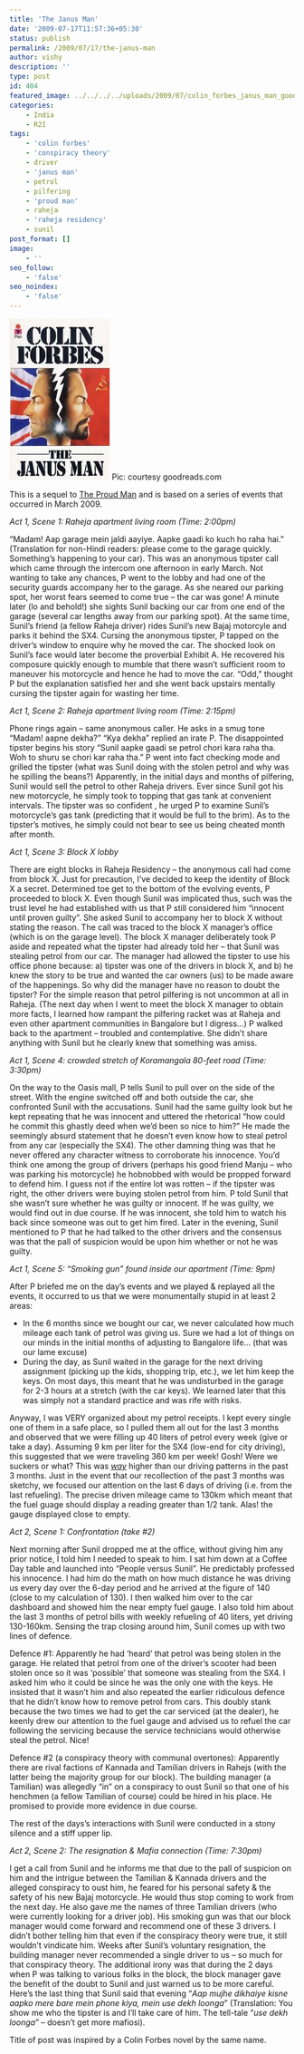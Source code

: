```yaml
---
title: 'The Janus Man'
date: '2009-07-17T11:57:36+05:30'
status: publish
permalink: /2009/07/17/the-janus-man
author: vishy
description: ''
type: post
id: 404
featured_image: ../../../../uploads/2009/07/colin_forbes_janus_man_goodreads_com.jpg
categories: 
    - India
    - R2I
tags:
    - 'colin forbes'
    - 'conspiracy theory'
    - driver
    - 'janus man'
    - petrol
    - pilfering
    - 'proud man'
    - raheja
    - 'raheja residency'
    - sunil
post_format: []
image:
    - ''
seo_follow:
    - 'false'
seo_noindex:
    - 'false'
---
```

![](../../../../uploads/2009/07/colin_forbes_janus_man_goodreads_com.jpg) Pic: courtesy goodreads.com

This is a sequel to [The Proud Man](https://www.ulaar.com/2009/04/17/the-proud-man/) and is based on a series of events that occurred in March 2009.

*Act 1, Scene 1: Raheja apartment living room (Time: 2:00pm)*

“Madam! Aap garage mein jaldi aayiye. Aapke gaadi ko kuch ho raha hai.” (Translation for non-Hindi readers: please come to the garage quickly. Something’s happening to your car). This was an anonymous tipster call which came through the intercom one afternoon in early March. Not wanting to take any chances, P went to the lobby and had one of the security guards accompany her to the garage. As she neared our parking spot, her worst fears seemed to come true – the car was gone! A minute later (lo and behold!) she sights Sunil backing our car from one end of the garage (several car lengths away from our parking spot). At the same time, Sunil’s friend (a fellow Raheja driver) rides Sunil’s new Bajaj motorcyle and parks it behind the SX4. Cursing the anonymous tipster, P tapped on the driver’s window to enquire why he moved the car. The shocked look on Sunil’s face would later become the proverbial Exhibit A. He recovered his composure quickly enough to mumble that there wasn’t sufficient room to maneuver his motorcycle and hence he had to move the car. “Odd,” thought P but the explanation satisfied her and she went back upstairs mentally cursing the tipster again for wasting her time.

*Act 1, Scene 2: Raheja apartment living room (Time: 2:15pm)*

Phone rings again – same anonymous caller. He asks in a smug tone “Madam! aapne dekha?” “Kya dekha” replied an irate P. The disappointed tipster begins his story “Sunil aapke gaadi se petrol chori kara raha tha. Woh to shuru se chori kar raha tha.” P went into fact checking mode and grilled the tipster (what was Sunil doing with the stolen petrol and why was he spilling the beans?) Apparently, in the initial days and months of pilfering, Sunil would sell the petrol to other Raheja drivers. Ever since Sunil got his new motorcycle, he simply took to topping that gas tank at convenient intervals. The tipster was so confident , he urged P to examine Sunil’s motorcycle’s gas tank (predicting that it would be full to the brim). As to the tipster’s motives, he simply could not bear to see us being cheated month after month.

*Act 1, Scene 3: Block X lobby*

There are eight blocks in Raheja Residency – the anonymous call had come from block X. Just for precaution, I’ve decided to keep the identity of Block X a secret. Determined toe get to the bottom of the evolving events, P proceeded to block X. Even though Sunil was implicated thus, such was the trust level he had established with us that P still considered him “innocent until proven guilty”. She asked Sunil to accompany her to block X without stating the reason. The call was traced to the block X manager’s office (which is on the garage level). The block X manager deliberately took P aside and repeated what the tipster had already told her – that Sunil was stealing petrol from our car. The manager had allowed the tipster to use his office phone because: a) tipster was one of the drivers in block X, and b) he knew the story to be true and wanted the car owners (us) to be made aware of the happenings. So why did the manager have no reason to doubt the tipster? For the simple reason that petrol pilfering is not uncommon at all in Raheja. (The next day when I went to meet the block X manager to obtain more facts, I learned how rampant the pilfering racket was at Raheja and even other apartment communities in Bangalore but I digress…) P walked back to the apartment – troubled and contemplative. She didn’t share anything with Sunil but he clearly knew that something was amiss.

*Act 1, Scene 4: crowded stretch of Koramangala 80-feet road (Time: 3:30pm)*

On the way to the Oasis mall, P tells Sunil to pull over on the side of the street. With the engine switched off and both outside the car, she confronted Sunil with the accusations. Sunil had the same guilty look but he kept repeating that he was innocent and uttered the rhetorical “how could he commit this ghastly deed when we’d been so nice to him?” He made the seemingly absurd statement that he doesn’t even know how to steal petrol from any car (especially the SX4). The other damning thing was that he never offered any character witness to corroborate his innocence. You’d think one among the group of drivers (perhaps his good friend Manju – who was parking his motorcycle) he hobnobbed with would be propped forward to defend him. I guess not if the entire lot was rotten – if the tipster was right, the other drivers were buying stolen petrol from him. P told Sunil that she wasn’t sure whether he was guilty or innocent. If he was guilty, we would find out in due course. If he was innocent, she told him to watch his back since someone was out to get him fired. Later in the evening, Sunil mentioned to P that he had talked to the other drivers and the consensus was that the pall of suspicion would be upon him whether or not he was guilty.

*Act 1, Scene 5: “Smoking gun” found inside our apartment (Time: 9pm)*

After P briefed me on the day’s events and we played &amp; replayed all the events, it occurred to us that we were monumentally stupid in at least 2 areas:

- In the 6 months since we bought our car, we never calculated how much mileage each tank of petrol was giving us. Sure we had a lot of things on our minds in the initial months of adjusting to Bangalore life… (that was our lame excuse)
- During the day, as Sunil waited in the garage for the next driving assignment (picking up the kids, shopping trip, etc.), we let him keep the keys. On most days, this meant that he was undisturbed in the garage for 2-3 hours at a stretch (with the car keys). We learned later that this was simply not a standard practice and was rife with risks.

Anyway, I was VERY organized about my petrol receipts. I kept every single one of them in a safe place, so I pulled them all out for the last 3 months and observed that we were filling up 40 liters of petrol every week (give or take a day). Assuming 9 km per liter for the SX4 (low-end for city driving), this suggested that we were traveling 360 km per week! Gosh! Were we suckers or what? This was *<span style="text-decoration: underline;">way</span>* higher than our driving patterns in the past 3 months. Just in the event that our recollection of the past 3 months was sketchy, we focused our attention on the last 6 days of driving (i.e. from the last refueling). The precise driven mileage came to 130km which meant that the fuel guage should display a reading greater than 1/2 tank. Alas! the gauge displayed close to empty.

*Act 2, Scene 1: Confrontation (take #2)*

Next morning after Sunil dropped me at the office, without giving him any prior notice, I told him I needed to speak to him. I sat him down at a Coffee Day table and launched into “People versus Sunil”. He predictably professed his innocence. I had him do the math on how much distance he was driving us every day over the 6-day period and he arrived at the figure of 140 (close to my calculation of 130). I then walked him over to the car dashboard and showed him the near empty fuel gauge. I also told him about the last 3 months of petrol bills with weekly refueling of 40 liters, yet driving 130-160km. Sensing the trap closing around him, Sunil comes up with two lines of defence.

Defence #1: Apparently he had ‘heard’ that petrol was being stolen in the garage. He related that petrol from one of the driver’s scooter had been stolen once so it was ‘possible’ that someone was stealing from the SX4. I asked him who it could be since he was the only one with the keys. He insisted that it wasn’t him and also repeated the earlier ridiculous defence that he didn’t know how to remove petrol from cars. This doubly stank because the two times we had to get the car serviced (at the dealer), he keenly drew our attention to the fuel gauge and advised us to refuel the car following the servicing because the service technicians would otherwise steal the petrol. Nice!

Defence #2 (a conspiracy theory with communal overtones): Apparently there are rival factions of Kannada and Tamilian drivers in Rahejs (with the latter being the majority group for our block). The building manager (a Tamilian) was allegedly “in” on a conspiracy to oust Sunil so that one of his henchmen (a fellow Tamilian of course) could be hired in his place. He promised to provide more evidence in due course.

The rest of the days’s interactions with Sunil were conducted in a stony silence and a stiff upper lip.

*Act 2, Scene 2: The resignation &amp; Mafia connection (Time: 7:30pm)*

I get a call from Sunil and he informs me that due to the pall of suspicion on him and the intrigue between the Tamilian &amp; Kannada drivers and the alleged conspiracy to oust him, he feared for his personal safety &amp; the safety of his new Bajaj motorcycle. He would thus stop coming to work from the next day. He also gave me the names of three Tamilian drivers (who were currently looking for a driver job). His smoking gun was that our block manager would come forward and recommend one of these 3 drivers. I didn’t bother telling him that even if the conspiracy theory were true, it still wouldn’t vindicate him. Weeks after Sunil’s voluntary resignation, the building manager never recommended a single driver to us – so much for that conspiracy theory. The additional irony was that during the 2 days when P was talking to various folks in the block, the block manager gave the benefit of the doubt to Sunil and just warned us to be more careful. Here’s the last thing that Sunil said that evening “*Aap mujhe dikhaiye kisne aapko mere bare mein phone kiya, mein use dekh loonga*” (Translation: You show me who the tipster is and I’ll take care of him. The tell-tale “*use dekh loonga*” – doesn’t get more mafiosi).

Title of post was inspired by a Colin Forbes novel by the same name.

